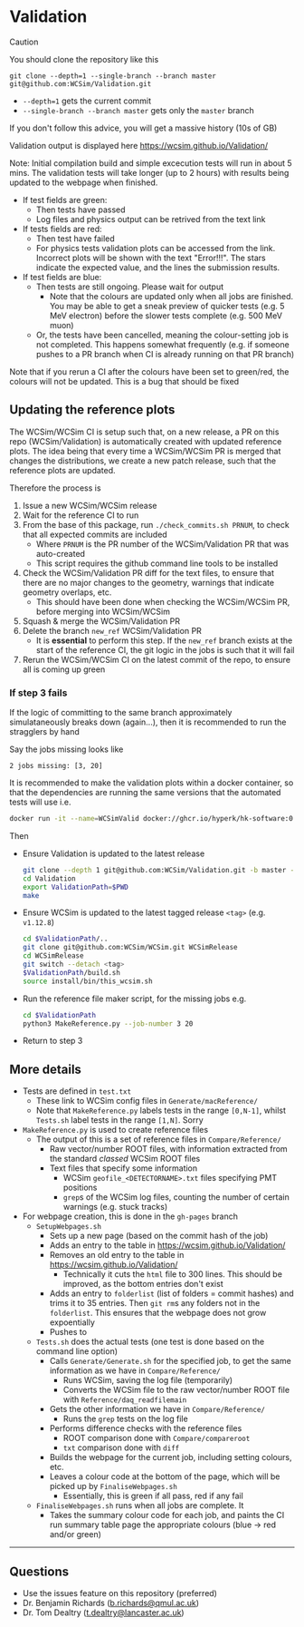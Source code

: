 # Validation

> [!CAUTION]
> You should clone the repository like this
>
> ```git clone --depth=1 --single-branch --branch master git@github.com:WCSim/Validation.git```
>
> * `--depth=1` gets the current commit
> * `--single-branch --branch master` gets only the `master` branch
>
> If you don't follow this advice, you will get a massive history (10s of GB)

Validation output is displayed here https://wcsim.github.io/Validation/

Note: Initial compilation build and simple excecution tests will run in about 5 mins. The validation tests will take longer (up to 2 hours) with results being updated to the webpage when finished.

* If test fields are green:
  * Then tests have passed
  * Log files and physics output can be retrived from the text link
* If tests fields are red:
  * Then test have failed
  * For physics tests validation plots can be accessed from the link. Incorrect plots will be shown with the text "Error!!!". The stars indicate the expected value, and the lines the submission results.
* If test fields are blue:
  * Then tests are still ongoing. Please wait for output
    * Note that the colours are updated only when all jobs are finished. You may be able to get a sneak preview of quicker tests (e.g. 5 MeV electron) before the slower tests complete (e.g. 500 MeV muon)
  * Or, the tests have been cancelled, meaning the colour-setting job is not completed. This happens somewhat frequently (e.g. if someone pushes to a PR branch when CI is already running on that PR branch)

Note that if you rerun a CI after the colours have been set to green/red, the colours will not be updated. This is a bug that should be fixed

## Updating the reference plots

The WCSim/WCSim CI is setup such that, on a new release, a PR on this repo (WCSim/Validation) is automatically created with updated reference plots.
The idea being that every time a WCSim/WCSim PR is merged that changes the distributions, we create a new patch release, such that the reference plots are updated.

Therefore the process is
1. Issue a new WCSim/WCSim release
2. Wait for the reference CI to run
3. From the base of this package, run `./check_commits.sh PRNUM`, to check that all expected commits are included
   * Where `PRNUM` is the PR number of the WCSim/Validation PR that was auto-created
   * This script requires the github command line tools to be installed
4. Check the WCSim/Validation PR diff for the text files, to ensure that there are no major changes to the geometry, warnings that indicate geometry overlaps, etc.
   * This should have been done when checking the WCSim/WCSim PR, before merging into WCSim/WCSim
5. Squash & merge the WCSim/Validation PR
6. Delete the branch `new_ref` WCSim/Validation PR
   * It is **essential** to perform this step. If the `new_ref` branch exists at the start of the reference CI, the git logic in the jobs is such that it will fail
7. Rerun the WCSim/WCSim CI on the latest commit of the repo, to ensure all is coming up green

### If step 3 fails
If the logic of committing to the same branch approximately simulataneously breaks down (again...), then it is recommended to run the stragglers by hand

Say the jobs missing looks like
```
2 jobs missing: [3, 20]
```

It is recommended to make the validation plots within a docker container, so that the dependencies are running the same versions that the automated tests will use i.e.
```bash
docker run -it --name=WCSimValid docker://ghcr.io/hyperk/hk-software:0.0.2
```

Then
* Ensure Validation is updated to the latest release
  ```bash
  git clone --depth 1 git@github.com:WCSim/Validation.git -b master --single-branch
  cd Validation
  export ValidationPath=$PWD
  make
  ```
* Ensure WCSim is updated to the latest tagged release `<tag>` (e.g. `v1.12.8`)
  ```bash
  cd $ValidationPath/..
  git clone git@github.com:WCSim/WCSim.git WCSimRelease
  cd WCSimRelease
  git switch --detach <tag>
  $ValidationPath/build.sh
  source install/bin/this_wcsim.sh
  ```
* Run the reference file maker script, for the missing jobs e.g.
  ```bash
  cd $ValidationPath
  python3 MakeReference.py --job-number 3 20
  ```
* Return to step 3

## More details
* Tests are defined in `test.txt`
  * These link to WCSim config files in `Generate/macReference/`
  * Note that `MakeReference.py` labels tests in the range `[0,N-1]`, whilst `Tests.sh` label tests in the range `[1,N]`. Sorry
* `MakeReference.py` is used to create reference files
  * The output of this is a set of reference files in `Compare/Reference/`
    * Raw vector/number ROOT files, with information extracted from the standard *classed* WCSim ROOT files
    * Text files that specify some information
      * WCSim `geofile_<DETECTORNAME>.txt` files specifying PMT positions
      * `grep`s of the WCSim log files, counting the number of certain warnings (e.g. stuck tracks)
* For webpage creation, this is done in the `gh-pages` branch
  * `SetupWebpages.sh`
    * Sets up a new page (based on the commit hash of the job)
    * Adds an entry to the table in https://wcsim.github.io/Validation/
    * Removes an old entry to the table in https://wcsim.github.io/Validation/
      * Technically it cuts the `html` file to 300 lines. This should be improved, as the bottom entries don't exist
    * Adds an entry to `folderlist` (list of folders = commit hashes) and trims it to 35 entries. Then `git rm`s 
 any folders not in the `folderlist`. This ensures that the webpage does not grow expoentially
    * Pushes to
  * `Tests.sh` does the actual tests (one test is done based on the command line option)
    * Calls `Generate/Generate.sh` for the specified job, to get the same information as we have in `Compare/Reference/`
      * Runs WCSim, saving the log file (temporarily)
      * Converts the WCSim file to the raw vector/number ROOT file with `Reference/daq_readfilemain`
    * Gets the other information we have in `Compare/Reference/`
      * Runs the `grep` tests on the log file
    * Performs difference checks with the reference files
      * ROOT comparison done with `Compare/compareroot`
      * `txt` comparison done with `diff`
    * Builds the webpage for the current job, including setting colours, etc.
    * Leaves a colour code at the bottom of the page, which will be picked up by `FinaliseWebpages.sh`
      * Essentially, this is green if all pass, red if any fail
  * `FinaliseWebpages.sh` runs when all jobs are complete. It
    * Takes the summary colour code for each job, and paints the CI run summary table page the appropriate colours (blue -> red and/or green)


----
## Questions
* Use the issues feature on this repository (preferred)
* Dr. Benjamin Richards (b.richards@qmul.ac.uk)
* Dr. Tom Dealtry (t.dealtry@lancaster.ac.uk)
